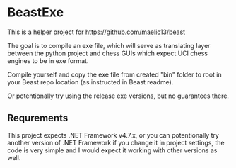 # BeastExe
This is a helper project for https://github.com/maelic13/beast

The goal is to compile an exe file, which will serve as translating layer between the python project and chess GUIs which expect UCI chess engines to be in exe format.

Compile yourself and copy the exe file from created "bin" folder to root in your Beast repo location (as instructed in Beast readme).

Or potentionally try using the release exe versions, but no guarantees there.

## Requrements
This project expects .NET Framework v4.7.x, or you can potentionally try another version of .NET Framework if you change it in project settings, the code is very simple and I would expect it working with other versions as well.
